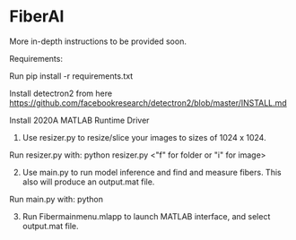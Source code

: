 # FiberAI


More in-depth instructions to be provided soon.

Requirements:

Run pip install -r requirements.txt

Install detectron2 from here https://github.com/facebookresearch/detectron2/blob/master/INSTALL.md

Install 2020A MATLAB Runtime Driver


1. Use resizer.py to resize/slice your images to sizes of 1024 x 1024. 

Run resizer.py with: python resizer.py <path of image or folder> <"f" for folder or "i" for image> <path of output directory>
  
2. Use main.py to run model inference and find and measure fibers. This also will produce an output.mat file. 
  
Run main.py with: python <path of image or folder> <path of output directory>
  
3. Run Fibermainmenu.mlapp to launch MATLAB interface, and select output.mat file.

